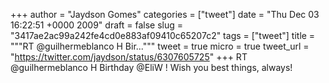 
+++
author = "Jaydson Gomes"
categories = ["tweet"]
date = "Thu Dec 03 16:22:51 +0000 2009"
draft = false
slug = "3417ae2ac99a242fe4cd0e883af09410c65207c2"
tags = ["tweet"]
title = """RT @guilhermeblanco H Bir..."""
tweet = true
micro = true
tweet_url = "https://twitter.com/jaydson/status/6307605725"
+++
RT @guilhermeblanco H Birthday @EliW ! Wish you best things, always!
